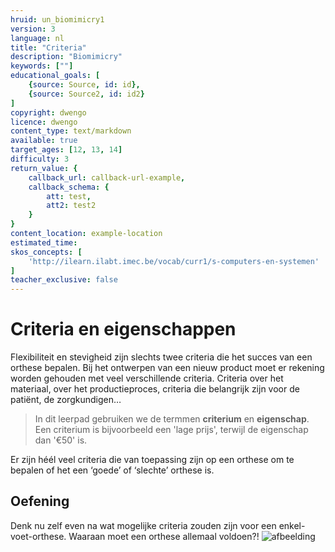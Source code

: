 ```yaml
---
hruid: un_biomimicry1
version: 3
language: nl
title: "Criteria"
description: "Biomimicry"
keywords: [""]
educational_goals: [
    {source: Source, id: id}, 
    {source: Source2, id: id2}
]
copyright: dwengo
licence: dwengo
content_type: text/markdown
available: true
target_ages: [12, 13, 14]
difficulty: 3
return_value: {
    callback_url: callback-url-example,
    callback_schema: {
        att: test,
        att2: test2
    }
}
content_location: example-location
estimated_time: 
skos_concepts: [
    'http://ilearn.ilabt.imec.be/vocab/curr1/s-computers-en-systemen'
]
teacher_exclusive: false
---
```


# Criteria en eigenschappen

Flexibiliteit en stevigheid zijn slechts twee criteria die het succes van een orthese bepalen. Bij het ontwerpen van een nieuw product moet er rekening worden gehouden met veel verschillende criteria. Criteria over het materiaal, over het productieproces, criteria die belangrijk zijn voor de patiënt, de zorgkundigen… 

> In dit leerpad gebruiken we de termmen **criterium** en **eigenschap**. Een criterium is bijvoorbeeld een 'lage prijs', terwijl de eigenschap dan '€50' is. 

Er zijn héél veel criteria die van toepassing zijn op een orthese om te bepalen of het een ‘goede’ of ‘slechte’ orthese is.

## Oefening
Denk nu zelf even na wat mogelijke criteria zouden zijn voor een enkel-voet-orthese. 
Waaraan moet een orthese allemaal voldoen?! 
![](embed/malleloc2.jpeg "afbeelding")


